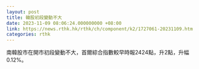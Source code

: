 ```yaml
---
layout: post
title: 韓股初段變動不大
date: 2023-11-09 08:06:24.000000000 +08:00
link: https://news.rthk.hk/rthk/ch/component/k2/1727061-20231109.htm
categories: rthk
---
```


南韓股市在開市初段變動不大，首爾綜合指數較早時報2424點，升2點，升幅0.12%。
